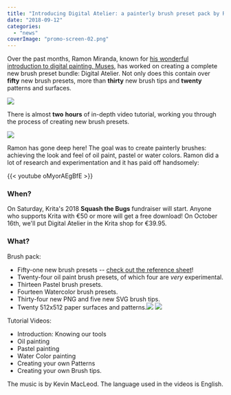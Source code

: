 ```yaml
---
title: "Introducing Digital Atelier: a painterly brush preset pack by Ramon Miranda with tutorial videos!"
date: "2018-09-12"
categories: 
  - "news"
coverImage: "promo-screen-02.png"
---
```


Over the past months, Ramon Miranda, known for [his wonderful introduction to digital painting, Muses](https://gum.co/SZZDI?wanted=true), has worked on creating a complete new brush preset bundle: Digital Atelier. Not only does this contain over **fifty** new brush presets, more than **thirty** new brush tips and **twenty** patterns and surfaces.

[![](/images/posts/2018/promo-screen-02-1024x336.png)](/images/posts/2018/promo-screen-02.png)

There is almost **two** **hours** of in-depth video tutorial, working you through the process of creating new brush presets.

[![](/images/posts/2018/promo-screen-01-1024x336.png)](/images/posts/2018/promo-screen-01.png)

Ramon has gone deep here! The goal was to create painterly brushes: achieving the look and feel of oil paint, pastel or water colors. Ramon did a lot of research and experimentation and it has paid off handsomely:

{{< youtube oMyorAEgBfE >}}

### When?

On Saturday, Krita's 2018 **Squash the Bugs** fundraiser will start. Anyone who supports Krita with €50 or more will get a free download! On October 16th, we'll put Digital Atelier in the Krita shop for €39.95.

### What?

Brush pack:

- Fifty-one new brush presets -- [check out the reference sheet](https://files.kde.org/krita/marketing/digital_atelier_reference_sheet.pdf)!
- Twenty-four oil paint brush presets, of which four are _very_ experimental.
- Thirteen Pastel brush presets.
- Fourteen Watercolor brush presets.
- Thirty-four new PNG and five new SVG brush tips.
- Twenty 512x512 paper surfaces and patterns.[![](/images/posts/2018/patterns-for-Atelier-1024x724.png)](/images/posts/2018/patterns-for-Atelier.png) [![](/images/posts/2018/surfaces-for-Atelier-1024x724.png)](/images/posts/2018/surfaces-for-Atelier.png)

Tutorial Videos:

- Introduction: Knowing our tools
- Oil painting
- Pastel painting
- Water Color painting
- Creating your own Patterns
- Creating your own Brush tips.

The music is by Kevin MacLeod. The language used in the videos is English.

